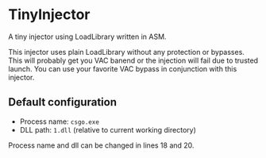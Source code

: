 # TinyInjector

A tiny injector using LoadLibrary written in ASM.

This injector uses plain LoadLibrary without any protection or bypasses. This will probably get you VAC banend or the injection will fail due to trusted launch.
You can use your favorite VAC bypass in conjunction with this injector.

## Default configuration

- Process name: `csgo.exe`
- DLL path: `1.dll` (relative to current working directory)

Process name and dll can be changed in lines 18 and 20.
